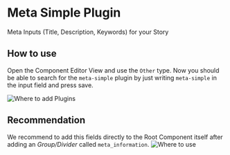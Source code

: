 # Meta Simple Plugin
Meta Inputs (Title, Description, Keywords) for your Story

## How to use
Open the Component Editor View and use the `Other` type. Now you should be able to search for the `meta-simple` plugin by just writing `meta-simple` in the input field and press save. 

![Where to add Plugins](https://a.storyblok.com/f/40039/40f6e6b955/bildschirmfoto-2016-12-20-um-09-15-01.png)

## Recommendation
We recommend to add this fields directly to the Root Component itself after adding an *Group/Divider* called `meta_information`.
![Where to use](https://a.storyblok.com/f/40039/d075ad0340/bildschirmfoto-2016-12-20-um-14-38-19.png)
